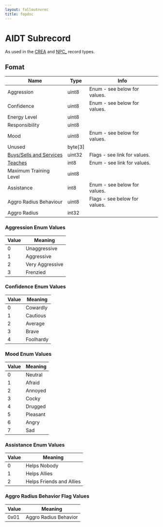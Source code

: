```yaml
---
layout: falloutnvrec
title: fopdoc
---
```

AIDT Subrecord
==========

As used in the [CREA](../CREA.md) and [NPC_](../NPC_.md) record types.

## Fomat

Name | Type | Info
-----|------|-----
Aggression | uint8 | Enum - see below for values.
Confidence | uint8 | Enum - see below for values.
Energy Level | uint8 |
Responsibility | uint8 |
Mood | uint8 | Enum - see below for values.
Unused | byte[3] |
[Buys/Sells and Services](../Values/Services.md) | uint32 | Flags - see link for values.
[Teaches](../Values/Skills.md) | int8 | Enum - see link for values.
Maximum Training Level | uint8 | 
Assistance | int8 | Enum - see below for values.
Aggro Radius Behaviour | uint8 | Flags - see below for values.
Aggro Radius | int32 |
 
 
### Aggression Enum Values

Value | Meaning
------|--------
0 | Unaggressive
1 | Aggressive
2 | Very Aggressive
3 | Frenzied
 
### Confidence Enum Values

Value | Meaning
------|--------
0 | Cowardly
1 | Cautious
2 | Average
3 | Brave
4 | Foolhardy

### Mood Enum Values

Value | Meaning
------|--------
0 | Neutral 
1 | Afraid
2 | Annoyed
3 | Cocky
4 | Drugged
5 | Pleasant
6 | Angry
7 | Sad

### Assistance Enum Values

Value | Meaning
------|--------
0 | Helps Nobody
1 | Helps Allies
2 | Helps Friends and Allies

### Aggro Radius Behavior Flag Values

Value | Meaning
------|--------
0x01 | Aggro Radius Behavior
